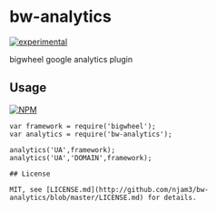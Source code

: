 # bw-analytics

[![experimental](http://badges.github.io/stability-badges/dist/experimental.svg)](http://github.com/badges/stability-badges)

bigwheel google analytics plugin

## Usage

[![NPM](https://nodei.co/npm/bw-analytics.png)](https://www.npmjs.com/package/bw-analytics)

```
var framework = require('bigwheel');
var analytics = require('bw-analytics');

analytics('UA',framework);
analytics('UA','DOMAIN',framework);

## License

MIT, see [LICENSE.md](http://github.com/njam3/bw-analytics/blob/master/LICENSE.md) for details.
